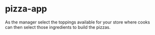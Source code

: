 # pizza-app
As the manager select the toppings available for your store where cooks can then select those ingredients to build the pizzas.
